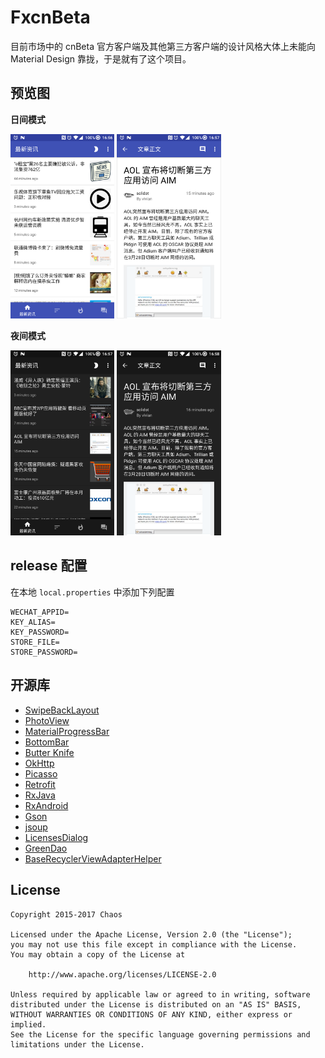 # FxcnBeta

目前市场中的 cnBeta 官方客户端及其他第三方客户端的设计风格大体上未能向 Material Design 靠拢，于是就有了这个项目。

## 预览图

**日间模式**
<p><img src="screenshots/0.png" width="33%" />
<img src="screenshots/1.png" width="33%" /></p>

**夜间模式**
<p><img src="screenshots/2.png" width="33%" />
<img src="screenshots/3.png" width="33%" /></p>

## release 配置

在本地 `local.properties` 中添加下列配置

```
WECHAT_APPID=
KEY_ALIAS=
KEY_PASSWORD=
STORE_FILE=
STORE_PASSWORD=
```

## 开源库 

* [SwipeBackLayout](https://github.com/ikew0ng/SwipeBackLayout)
* [PhotoView](https://github.com/chrisbanes/PhotoView)
* [MaterialProgressBar](https://github.com/DreaminginCodeZH/MaterialProgressBar)
* [BottomBar](https://github.com/roughike/BottomBar)
* [Butter Knife](http://jakewharton.github.io/butterknife)
* [OkHttp](http://square.github.io/okhttp)
* [Picasso](http://square.github.io/picasso)
* [Retrofit](https://square.github.io/retrofit/)
* [RxJava](https://github.com/ReactiveX/RxJava)
* [RxAndroid](https://github.com/ReactiveX/RxAndroid)
* [Gson](https://github.com/google/gson)
* [jsoup](https://jsoup.org/)
* [LicensesDialog](https://github.com/PSDev/LicensesDialog)
* [GreenDao](http://greenrobot.org/greendao/)
* [BaseRecyclerViewAdapterHelper](https://github.com/CymChad/BaseRecyclerViewAdapterHelper)

## License


    Copyright 2015-2017 Chaos

    Licensed under the Apache License, Version 2.0 (the "License");
    you may not use this file except in compliance with the License.
    You may obtain a copy of the License at

        http://www.apache.org/licenses/LICENSE-2.0

    Unless required by applicable law or agreed to in writing, software
    distributed under the License is distributed on an "AS IS" BASIS,
    WITHOUT WARRANTIES OR CONDITIONS OF ANY KIND, either express or implied.
    See the License for the specific language governing permissions and
    limitations under the License.

